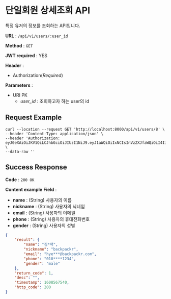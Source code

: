 # 단일회원 상세조회 API
특정 유저의 정보를 조회하는 API입니다.

**URL** : `/api/v1/users/:user_id`

**Method** : `GET`

**JWT required** : YES

**Header** :
- Authorization(*Required*)

**Parameters** :
- URI PK
  - *user_id* : 조회하고자 하는 user의 id

## Request Example
```shell
curl --location --request GET 'http://localhost:8000/api/v1/users/8' \
--header 'Content-Type: application/json' \
--header 'Authorization: eyJ0eXAiOiJKV1QiLCJhbGciOiJIUzI1NiJ9.eyJ1aWQiOiIxNCIsInVzZXJfaWQiOiI4IiwiZXhwaXJlZF90aW1lIjoxNjA4NTY5MDE2fQ.XW1f_dSvCkZP4TJOoFvl8f9_afO4GS9UMJ89K2PYPP0' \
--data-raw ''
```

## Success Response

**Code** : `200 OK`

**Content example**
**Field** : 
  - **name** : (String) 사용자의 이름
  - **nickname** : (String) 사용자의 닉네임
  - **email** : (String) 사용자의 이메일
  - **phone** : (String)  사용자의 휴대전화번호
  - **gender** : (String) 사용자의 성별
    
```json
{
    "result": {
        "name": "김*팩",
        "nickname": "backpackr",
        "email": "hye***@backpackr.com",
        "phone": "010****1234",
        "gender": "male"
    },
    "return_code": 1,
    "desc": "",
    "timestamp": 1608567540,
    "http_code": 200
}
```
